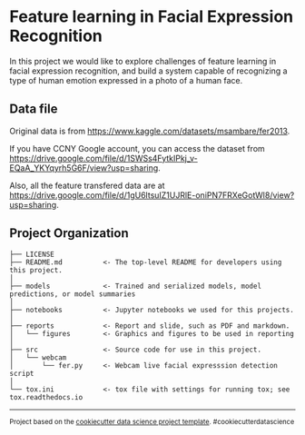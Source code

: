 # Feature learning in Facial Expression Recognition

In this project we would like to explore challenges of feature learning in facial expression recognition, and build a system capable of recognizing a type of human emotion expressed in a photo of a human face.

## Data file
Original data is from https://www.kaggle.com/datasets/msambare/fer2013.

If you have CCNY Google account, you can access the dataset from https://drive.google.com/file/d/1SWSs4FytkIPkj_v-EQaA_YKYqyrh5G6F/view?usp=sharing. 

Also, all the feature transfered data are at https://drive.google.com/file/d/1gU6ltsuIZ1UJRlE-oniPN7FRXeGotWl8/view?usp=sharing.

## Project Organization

    ├── LICENSE
    ├── README.md          <- The top-level README for developers using this project.
    │
    ├── models             <- Trained and serialized models, model predictions, or model summaries
    │
    ├── notebooks          <- Jupyter notebooks we used for this projects.
    │
    ├── reports            <- Report and slide, such as PDF and markdown.
    │   └── figures        <- Graphics and figures to be used in reporting
    │
    ├── src                <- Source code for use in this project.
    │   └── webcam         
    │       └── fer.py     <- Webcam live facial expresssion detection script
    │
    └── tox.ini            <- tox file with settings for running tox; see tox.readthedocs.io

---

<p><small>Project based on the <a target="_blank" href="https://drivendata.github.io/cookiecutter-data-science/">cookiecutter data science project template</a>. #cookiecutterdatascience</small></p>
